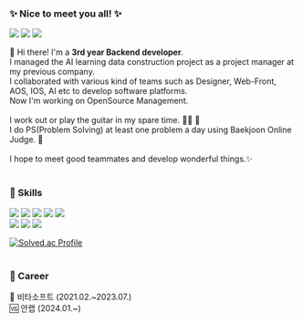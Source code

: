 ### ✨ Nice to meet you all! ✨
<p>
    <a href="mailto:mike.urssu@gmail.com" target="_blank"><img src="https://img.shields.io/badge/mike.urssu@gmail.com-EA4335?style=flat-square&logo=Gmail&logoColor=white"/></a>
    <a href="https://velog.io/@morningstar" target="_blank"><img src="https://img.shields.io/badge/Tech Blog-20C997?style=flat-square&logo=Velog&logoColor=white"/></a>
    <a href="https://solved.ac/profile/morningstar9047" target="_blank"><img src="https://img.shields.io/badge/solved.ac-00BCB4?style=flat-square&logo=thealgorithms&logoColor=white"/></a>
</p>

<p>
    👋 Hi there! I'm a <b>3rd year Backend developer</b>.<br/>
    I managed the AI learning data construction project as a project manager at my previous company.<br/>
    I collaborated with various kind of teams such as Designer, Web-Front, AOS, IOS, AI etc to develop software platforms.<br/>
    Now I'm working on OpenSource Management.<br/><br/>
    I work out or play the guitar in my spare time. 🏋️‍♀️ 🎻 <br/>
    I do PS(Problem Solving) at least one problem a day using Baekjoon Online Judge. 🎯<br/><br/>
    I hope to meet good teammates and develop wonderful things.✨<br/><br/>
</p>

### 💪 Skills
<p>
    <img src="https://img.shields.io/badge/Kotlin-7F52FF?style=flat-square&logo=kotlin&logoColor=white"/>
    <img src="https://img.shields.io/badge/Java-1E8CBE?style=flat-square&logo=Java&logoColor=white"/>
    <img src="https://img.shields.io/badge/MySQL-4479A1?style=flat-square&logo=MySQL&logoColor=white"/>
    <img src="https://img.shields.io/badge/SpringBoot-6DB33F?style=flat-square&logo=SpringBoot&logoColor=white"/>
    <img src="https://img.shields.io/badge/Gradle-02303A?style=flat-square&logo=Gradle&logoColor=white"/><br/>
    <img src="https://img.shields.io/badge/GitHub-181717?style=flat-square&logo=GitHub&logoColor=white"/>
    <img src="https://img.shields.io/badge/Docker-2496ED?style=flat-square&logo=Docker&logoColor=white"/>
    <img src="https://img.shields.io/badge/Slack-4A154B?style=flat-square&logo=Slack&logoColor=white"/>
</p>

[![Solved.ac
Profile](http://mazassumnida.wtf/api/v2/generate_badge?boj=morningstar9047)](https://solved.ac/morningstar9047)<br/><br/>


### 🎉 Career
<p>
    📌 비타소프트 (2021.02.~2023.07.)<br/>
    🆚 안랩 (2024.01.~)
</p>
